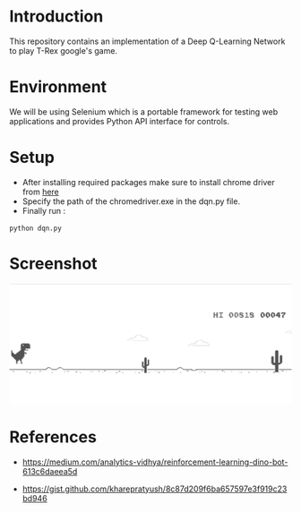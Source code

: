 # Introduction
This repository contains an implementation of a Deep Q-Learning Network to play T-Rex google's game. 

# Environment
We will be using Selenium which is a portable framework for testing web applications and provides Python API interface for controls.

# Setup 
* After installing required packages make sure to install chrome driver from  [here](https://chromedriver.chromium.org/downloads)
* Specify the path of the chromedriver.exe in the dqn.py file. 
* Finally run  : 

```
python dqn.py 

```

# Screenshot 


![dino game](Screenshot.PNG)


# References 

* https://medium.com/analytics-vidhya/reinforcement-learning-dino-bot-613c6daeea5d  

* https://gist.github.com/kharepratyush/8c87d209f6ba657597e3f919c23bd946
